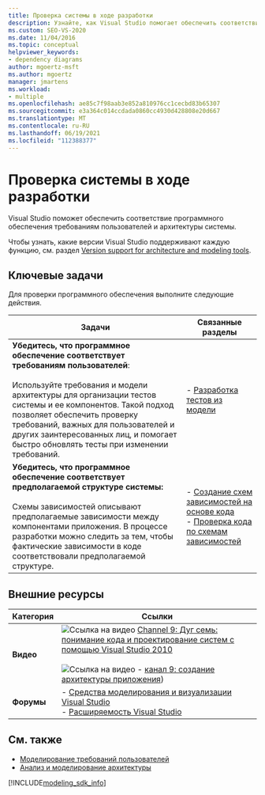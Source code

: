 ```yaml
---
title: Проверка системы в ходе разработки
description: Узнайте, как Visual Studio помогает обеспечить соответствие программного обеспечения требованиям пользователей и архитектуре системы.
ms.custom: SEO-VS-2020
ms.date: 11/04/2016
ms.topic: conceptual
helpviewer_keywords:
- dependency diagrams
author: mgoertz-msft
ms.author: mgoertz
manager: jmartens
ms.workload:
- multiple
ms.openlocfilehash: ae85c7f98aab3e852a810976cc1cecbd83b65307
ms.sourcegitcommit: e3a364c014ccdada0860cc4930d428808e20d667
ms.translationtype: MT
ms.contentlocale: ru-RU
ms.lasthandoff: 06/19/2021
ms.locfileid: "112388377"
---
```

# <a name="validate-your-system-during-development"></a>Проверка системы в ходе разработки

Visual Studio поможет обеспечить соответствие программного обеспечения требованиям пользователей и архитектуры системы.

Чтобы узнать, какие версии Visual Studio поддерживают каждую функцию, см. раздел [Version support for architecture and modeling tools](../modeling/analyze-and-model-your-architecture.md#VersionSupport).

## <a name="key-tasks"></a>Ключевые задачи

Для проверки программного обеспечения выполните следующие действия.

|**Задачи**|**Связанные разделы**|
|-|-|
|**Убедитесь, что программное обеспечение соответствует требованиям пользователей**:<br /><br />Используйте требования и модели архитектуры для организации тестов системы и ее компонентов. Такой подход позволяет обеспечить проверку требований, важных для пользователей и других заинтересованных лиц, и помогает быстро обновлять тесты при изменении требований.|- [Разработка тестов из модели](../modeling/develop-tests-from-a-model.md)|
|**Убедитесь, что программное обеспечение соответствует предполагаемой структуре системы:**<br /><br />Схемы зависимостей описывают предполагаемые зависимости между компонентами приложения. В процессе разработки можно следить за тем, чтобы фактические зависимости в коде соответствовали предполагаемой структуре.|- [Создание схем зависимостей на основе кода](../modeling/create-layer-diagrams-from-your-code.md)<br />- [Проверка кода по схемам зависимостей](../modeling/validate-code-with-layer-diagrams.md)|

## <a name="external-resources"></a>Внешние ресурсы

|**Категория**|**Ссылки**|
|-|-|
|**Видео**|![Ссылка на видео ](../data-tools/media/playvideo.gif) [Channel 9: Дуг семь: понимание кода и проектирование систем с помощью Visual Studio 2010](https://channel9.msdn.com/shows/VS2010Launch/Doug-Seven-Code-Understanding-and-Systems-Design-with-Visual-Studio-2010)<br /><br /> ![Ссылка на видео ](../data-tools/media/playvideo.gif) - [канал 9: создание архитектуры приложения](https://channel9.msdn.com/blogs/clinted/uml-with-vs-2010-part-5-architecting-an-application))|
|**Форумы**|- [Средства моделирования и визуализации Visual Studio](https://social.msdn.microsoft.com/Forums/en-US/home?forum=vsarch)<br />- [Расширяемость Visual Studio](https://social.msdn.microsoft.com/Forums/vstudio/home?forum=vsx)|

## <a name="see-also"></a>См. также

- [Моделирование требований пользователей](../modeling/model-user-requirements.md)
- [Анализ и моделирование архитектуры](../modeling/analyze-and-model-your-architecture.md)

[!INCLUDE[modeling_sdk_info](includes/modeling_sdk_info.md)]

